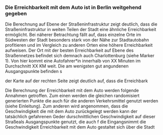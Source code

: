 ### Die Erreichbarkeit mit dem Auto ist in Berlin weitgehend gegeben

Die Berechnung auf Ebene der Straßeninfrastruktur zeigt deutlich, dass die Straßeninfrastruktur in weiten Teilen der 
Stadt eine ähnliche Erreichbarkeit ermöglicht. Bei näherer Betrachtung fällt auf, dass einzelne Orte im Südwesten der 
Stadt besonders stark von der Nähe zur Stadtautobahn profitieren und im Vergleich zu anderen Orten eine höhere 
Erreichbarkeit aufweisen. Der Ort mit der besten Erreichbarkeit auf Ebene des Straßennetzes befindet sich demnach auch
Charlottenburg (siehe Marker 1). Von hier kommt eine Autofahrer*in innerhalb von XX Minuten im Durchschnitt XX KM weit.
Die am wenigsten gut angundenen Ausgangspunkte befinden s

der Karte auf der rechten Seite zeigt deutlich auf, dass die Erreichbark


Die Berechnung der Erreichbarkeit mit dem Auto werden folgende Annahmen getroffen. Zum einen werden
die gleichen randomisiert generierten Punkte die auch für die anderen Verkehrsmittel genutzt werden (siehe Einleitung).
Zum anderen wird angenommen, dass die Geschwindigkeit die mit dem Auto zurückgelegt werden kann der tatsächlich gefahrenen
Geder durschnittlichen
Geschwindigkeit auf dieser Straßeals Ausgangspunkte genutzt, die auch f die Eingangsnimmt die Geschwindigkeit Erreichbarkeit mit dem Auto gestaltet sich über die Stadt

